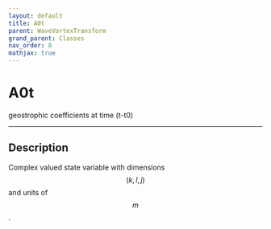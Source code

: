 ```yaml
---
layout: default
title: A0t
parent: WaveVortexTransform
grand_parent: Classes
nav_order: 8
mathjax: true
---
```


#  A0t

geostrophic coefficients at time (t-t0)


---

## Description
Complex valued state variable with dimensions $$(k,l,j)$$ and units of $$m$$.

